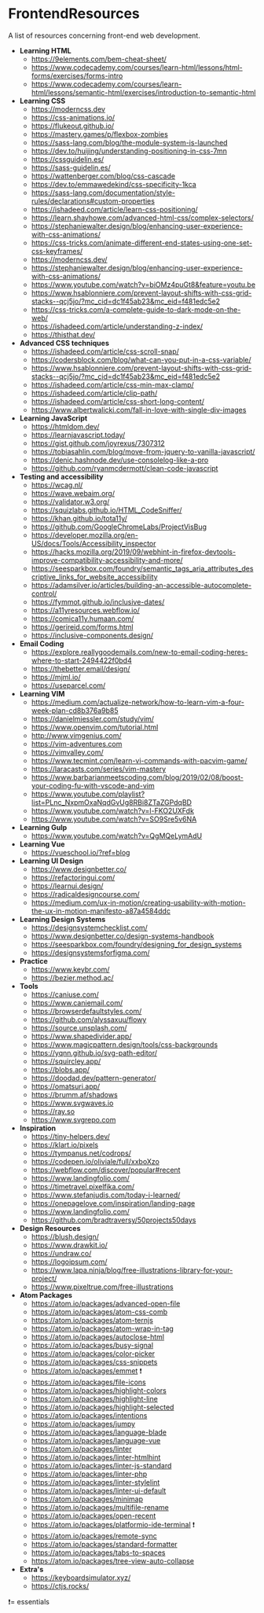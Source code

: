 
# FrontendResources
 A list of resources concerning front-end web development.

- **Learning HTML**
  - https://9elements.com/bem-cheat-sheet/
  - https://www.codecademy.com/courses/learn-html/lessons/html-forms/exercises/forms-intro
  - https://www.codecademy.com/courses/learn-html/lessons/semantic-html/exercises/introduction-to-semantic-html
- **Learning CSS**
  - https://moderncss.dev
  - https://css-animations.io/
  - https://flukeout.github.io/
  - https://mastery.games/p/flexbox-zombies
  - https://sass-lang.com/blog/the-module-system-is-launched
  - https://dev.to/huijing/understanding-positioning-in-css-7mn
  - https://cssguidelin.es/
  - https://sass-guidelin.es/
  - https://wattenberger.com/blog/css-cascade
  - https://dev.to/emmawedekind/css-specificity-1kca
  - https://sass-lang.com/documentation/style-rules/declarations#custom-properties
  - https://ishadeed.com/article/learn-css-positioning/
  - https://learn.shayhowe.com/advanced-html-css/complex-selectors/
  - https://stephaniewalter.design/blog/enhancing-user-experience-with-css-animations/
  - https://css-tricks.com/animate-different-end-states-using-one-set-css-keyframes/
  - https://moderncss.dev/
  - https://stephaniewalter.design/blog/enhancing-user-experience-with-css-animations/
  - https://www.youtube.com/watch?v=biOMz4puGt8&feature=youtu.be
  - https://www.hsablonniere.com/prevent-layout-shifts-with-css-grid-stacks--qcj5jo/?mc_cid=dc1f45ab23&mc_eid=f481edc5e2
  - https://css-tricks.com/a-complete-guide-to-dark-mode-on-the-web/
  - https://ishadeed.com/article/understanding-z-index/
  - https://thisthat.dev/
- **Advanced CSS techniques**
  - https://ishadeed.com/article/css-scroll-snap/
  - https://codersblock.com/blog/what-can-you-put-in-a-css-variable/
  - https://www.hsablonniere.com/prevent-layout-shifts-with-css-grid-stacks--qcj5jo/?mc_cid=dc1f45ab23&mc_eid=f481edc5e2
  - https://ishadeed.com/article/css-min-max-clamp/
  - https://ishadeed.com/article/clip-path/
  - https://ishadeed.com/article/css-short-long-content/
  - https://www.albertwalicki.com/fall-in-love-with-single-div-images
- **Learning JavaScript**
  - https://htmldom.dev/
  - https://learnjavascript.today/
  - https://gist.github.com/joyrexus/7307312
  - https://tobiasahlin.com/blog/move-from-jquery-to-vanilla-javascript/
  - https://denic.hashnode.dev/use-consolelog-like-a-pro
  - https://github.com/ryanmcdermott/clean-code-javascript
- **Testing and accessibility**
  - https://wcag.nl/
  - https://wave.webaim.org/
  - https://validator.w3.org/
  - https://squizlabs.github.io/HTML_CodeSniffer/
  - https://khan.github.io/tota11y/
  - https://github.com/GoogleChromeLabs/ProjectVisBug
  - https://developer.mozilla.org/en-US/docs/Tools/Accessibility_inspector
  - https://hacks.mozilla.org/2019/09/webhint-in-firefox-devtools-improve-compatibility-accessibility-and-more/
  - https://seesparkbox.com/foundry/semantic_tags_aria_attributes_descriptive_links_for_website_accessibility
  - https://adamsilver.io/articles/building-an-accessible-autocomplete-control/
  - https://fymmot.github.io/inclusive-dates/
  - https://a11yresources.webflow.io/
  - https://comica11y.humaan.com/
  - https://gerireid.com/forms.html
  - https://inclusive-components.design/
- **Email Coding**
  - https://explore.reallygoodemails.com/new-to-email-coding-heres-where-to-start-2494422f0bd4
  - https://thebetter.email/design/
  - https://mjml.io/
  - https://useparcel.com/
- **Learning VIM**
  - https://medium.com/actualize-network/how-to-learn-vim-a-four-week-plan-cd8b376a9b85
  - https://danielmiessler.com/study/vim/
  - https://www.openvim.com/tutorial.html
  - http://www.vimgenius.com/
  - https://vim-adventures.com
  - https://vimvalley.com/
  - https://www.tecmint.com/learn-vi-commands-with-pacvim-game/
  - https://laracasts.com/series/vim-mastery
  - https://www.barbarianmeetscoding.com/blog/2019/02/08/boost-your-coding-fu-with-vscode-and-vim
  - https://www.youtube.com/playlist?list=PLnc_NxpmOxaNqdGvUg8RBi8ZTaZGPdqBD
  - https://www.youtube.com/watch?v=l-FKO2UXFdk
  - https://www.youtube.com/watch?v=SO9Sre5v6NA
- **Learning Gulp**
  - https://www.youtube.com/watch?v=QgMQeLymAdU
- **Learning Vue**
  - https://vueschool.io/?ref=blog
- **Learning UI Design**
  - https://www.designbetter.co/
  - https://refactoringui.com/
  - https://learnui.design/
  - https://radicaldesigncourse.com/
  - https://medium.com/ux-in-motion/creating-usability-with-motion-the-ux-in-motion-manifesto-a87a4584ddc
- **Learning Design Systems**
  - https://designsystemchecklist.com/
  - https://www.designbetter.co/design-systems-handbook
  - https://seesparkbox.com/foundry/designing_for_design_systems
  - https://designsystemsforfigma.com/
- **Practice**
  - https://www.keybr.com/
  - https://bezier.method.ac/
- **Tools**
  - https://caniuse.com/
  - https://www.caniemail.com/
  - https://browserdefaultstyles.com/
  - https://github.com/alyssaxuu/flowy
  - https://source.unsplash.com/
  - https://www.shapedivider.app/
  - https://www.magicpattern.design/tools/css-backgrounds
  - https://yqnn.github.io/svg-path-editor/
  - https://squircley.app/
  - https://blobs.app/
  - https://doodad.dev/pattern-generator/
  - https://omatsuri.app/
  - https://brumm.af/shadows
  - https://www.svgwaves.io
  - https://ray.so
  - https://www.svgrepo.com
- **Inspiration**
  - https://tiny-helpers.dev/
  - https://klart.io/pixels
  - https://tympanus.net/codrops/
  - https://codepen.io/oliviale/full/xxboXzo
  - https://webflow.com/discover/popular#recent
  - https://www.landingfolio.com/
  - https://timetravel.pixelfika.com/
  - https://www.stefanjudis.com/today-i-learned/
  - https://onepagelove.com/inspiration/landing-page
  - https://www.landingfolio.com/
  - https://github.com/bradtraversy/50projects50days
- **Design Resources**
  - https://blush.design/
  - https://www.drawkit.io/
  - https://undraw.co/
  - https://logoipsum.com/
  - https://www.lapa.ninja/blog/free-illustrations-library-for-your-project/
  - https://www.pixeltrue.com/free-illustrations
- **Atom Packages**
  - https://atom.io/packages/advanced-open-file
  - https://atom.io/packages/atom-css-comb
  - https://atom.io/packages/atom-ternjs
  - https://atom.io/packages/atom-wrap-in-tag
  - https://atom.io/packages/autoclose-html
  - https://atom.io/packages/busy-signal
  - https://atom.io/packages/color-picker
  - https://atom.io/packages/css-snippets
  - https://atom.io/packages/emmet ❗
  - https://atom.io/packages/file-icons
  - https://atom.io/packages/highlight-colors
  - https://atom.io/packages/highlight-line
  - https://atom.io/packages/highlight-selected
  - https://atom.io/packages/intentions
  - https://atom.io/packages/jumpy
  - https://atom.io/packages/language-blade
  - https://atom.io/packages/language-vue
  - https://atom.io/packages/linter
  - https://atom.io/packages/linter-htmlhint
  - https://atom.io/packages/linter-js-standard
  - https://atom.io/packages/linter-php
  - https://atom.io/packages/linter-stylelint
  - https://atom.io/packages/linter-ui-default
  - https://atom.io/packages/minimap
  - https://atom.io/packages/multifile-rename
  - https://atom.io/packages/open-recent
  - https://atom.io/packages/platformio-ide-terminal ❗
  - https://atom.io/packages/remote-sync
  - https://atom.io/packages/standard-formatter
  - https://atom.io/packages/tabs-to-spaces
  - https://atom.io/packages/tree-view-auto-collapse
- **Extra's**
  - https://keyboardsimulator.xyz/
  - https://ctjs.rocks/

❗= essentials

